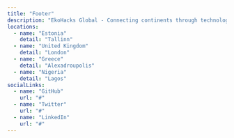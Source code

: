 ```yaml
---
title: "Footer"
description: "EkoHacks Global - Connecting continents through technology"
locations:
  - name: "Estonia"
    detail: "Tallinn"
  - name: "United Kingdom"
    detail: "London"
  - name: "Greece"
    detail: "Alexadroupolis"
  - name: "Nigeria"
    detail: "Lagos"
socialLinks:
  - name: "GitHub"
    url: "#"
  - name: "Twitter"
    url: "#"
  - name: "LinkedIn"
    url: "#"
---
```

